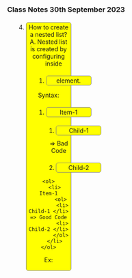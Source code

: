 ### Class Notes 30th September 2023

4. How to create a nested list?
A. Nested list is created by configuring <ol> inside <li> element.

Syntax:
    <ol>
        <li> Item-1 </li>
         <ol>
         <li> Child-1 </li>                => Bad Code
         <li> Child-2 </li>
        </ol>
      </ol>


    <ol>
        <li> Item-1
            <ol>
             <li> Child-1 </li>            => Good Code
             <li> Child-2 </li>
            </ol>
        </li>
    </ol>


Ex:
<!DOCTYPE html>
<html lang="en">
<head>
    <meta charset="UTF-8">
    <meta name="viewport" content="width=device-width, initial-scale=1.0">
    <title>Document</title>
    <style>
   
    </style>
</head>
<body>
    <ol type="I">
        <li>
            HTML
            <ol type="1">
                <li>Void Elements
                    <ol type="a">
                        <li>Break</li>
                        <li>Link</li>
                    </ol>
                </li>
                <li>Normal Elements</li>
            </ol>
        </li>
        <li>CSS</li>
    </ol>
</body>
</html>

Ex:
<!DOCTYPE html>
<html lang="en">
<head>
    <meta charset="UTF-8">
    <meta name="viewport" content="width=device-width, initial-scale=1.0">
    <title>Document</title>
    <style>
        .choice {
            columns: 2;
            margin-top: 10px;
        }
   
    </style>
</head>
<body>
    <ol type="1">
       <li>HTML elements that doesn't require end token are know as ________.
           <ol type="a" class="choice">
              <li>Normal Elements</li>
              <li>RC Data Elements</li>
              <li>Void Elements</li>
              <li>Foreign Elements</li>
           </ol>
       </li>
       <li>HTML elements that doesn't require end token are know as ________.
        <ol type="a" class="choice">
           <li>Normal Elements</li>
           <li>RC Data Elements</li>
           <li>Void Elements</li>
           <li>Foreign Elements</li>
        </ol>
    </li>
    </ol>
</body>
</html>

5. How to remove numbering for ordered list?
A. By configuring the "list-style" set to "none".

Syntax:
    ol {
        list-style: none;
    }

```
Ex:
<!DOCTYPE html>
<html lang="en">
<head>
    <meta charset="UTF-8">
    <meta name="viewport" content="width=device-width, initial-scale=1.0">
    <title>Document</title>
    <style>
       ol {
         list-style: none;
         display: flex;
       }
       li {
         width: 100px;
         padding: 2px;
         border:1px solid gray;
         border-radius: 5px;
         margin: 20px;
         background-color: yellow;
         text-align: center;
       }
    </style>
</head>
<body>
    <nav>
        <ol>
            <li>Home</li>
            <li>Electronics</li>
            <li>Footwear</li>
            <li>Fashion</li>
        </ol>
    </nav>
</body>
</html>
```

6. How to create bread crumb design?
A. By using the css classes
       
        ::before
        ::after
        :first-child
        :last-child

```
Ex:
<!DOCTYPE html>
<html lang="en">
<head>
    <meta charset="UTF-8">
    <meta name="viewport" content="width=device-width, initial-scale=1.0">
    <title>Document</title>
    <style>
       ol {
        list-style: none;
        display: flex;
       }
       li::after {
         content: " >> ";
         margin-right: 10px;
       }
       li:last-child::after {
         content: "";
       }
       .active {
          color:blue;
       }
    </style>
</head>
<body>
    <nav>
        <ol>
            <li>Home</li>
            <li>Electronics</li>
            <li class="active">Mobiles</li>
            <li>Realme</li>
            <li >C55</li>
        </ol>
    </nav>
</body>
</html>
```
                            Unorderd List
- It is a bulleted list.
- A bulleted list can have symbols of type : circle, square or disc.
```
Syntax:
    <ul type="circle | disc | square">
     <li> Item - 1 </li>
     <li> Item - 2 </li>
    </ul>
```
FAQ's:
1. How to define a custom bullet symbol?
A. You can create a symbol as image and set as list symbol by using
     "list-style-image" attribute.
```
Syntax:
    ul {
        list-style-image: url ("path");
    }
```
Ex:
1. Draw an bullet symbol in ms-paint  & save in your project images folder
            "bullet.gif"   [24 x 24 pixels]
2. Link to list

    ul {
         list-style-image: url("public/images/bullet.gif");
    }

Note: You can also use bootstrap icons instead of creating custom icons.
```
Ex:
<!DOCTYPE html>
<html lang="en">
<head>
    <meta charset="UTF-8">
    <meta name="viewport" content="width=device-width, initial-scale=1.0">
    <title>Document</title>
    <link rel="stylesheet" href="node_modules/bootstrap-icons/font/bootstrap-icons.css">
    <style>
        ul {
            list-style: none;
        }
    </style>
</head>
<body>
    <ul>
        <li class="bi bi-tag-fill"> Bank Offer5% Cashback on Flipkart Axis Bank CardT&C</li>
        <li class="bi bi-tag-fill"> Special PriceGet extra ₹2000 off (price inclusive of cashback/coupon)T&C</li>
        <li class="bi bi-tag-fill"> Partner OfferSign-up for Flipkart Pay Later & get free Times Prime Benefits worth ₹10,000*Know More</li>
        <li class="bi bi-tag-fill"> Partner OfferPurchase now & get 1 surprise cashback coupon in FutureKnow More</li>
    </ul>
</body>
</html>

```
2. Can we define bullet symbol or custom image for <ol> ?
A. Yes.
    a) list-style-type  : circle, disc, square, alpha, numeric ...
    b) list-style-image : url()


3. How to define multiple bullet symbols for list?
A. By implementing bootstrap icon classes.
```
Ex:
<!DOCTYPE html>
<html lang="en">
<head>
    <meta charset="UTF-8">
    <meta name="viewport" content="width=device-width, initial-scale=1.0">
    <title>Document</title>
    <link rel="stylesheet" href="node_modules/bootstrap-icons/font/bootstrap-icons.css">
    <style>
        ul {
            list-style: none;
        }
    </style>
</head>
<body>
    <ul>
        <li class="bi bi-facebook"> Facebook </li>
        <li class="bi bi-twitter"> Twitter </li>
        <li class="bi bi-instagram"> Instagram </li>
        <li class="bi bi-linkedin"> Linkedin</li>
    </ul>
</body>
</html>
```
```
Ex: Nested

<!DOCTYPE html>
<html lang="en">
<head>
    <meta charset="UTF-8">
    <meta name="viewport" content="width=device-width, initial-scale=1.0">
    <title>Document</title>
    <link rel="stylesheet" href="node_modules/bootstrap-icons/font/bootstrap-icons.css">
    <style>
       
    </style>
</head>
<body>
    <ol>
        <li>HTML
            <ul type="square">
                <li>Void Elements
                    <ol type="a">
                        <li>Break
                            <ul type="disc">
                                <li>&lt;br&gt;</li>
                                <li>&lt;img&gt;</li>
                            </ul>
                        </li>
                        <li>Link</li>
                    </ol>
                </li>
                <li>Normal Elements</li>
            </ul>
        </li>
    </ol>
</body>
</html>
```
```
Ex:

<!DOCTYPE html>
<html lang="en">
<head>
    <meta charset="UTF-8">
    <meta name="viewport" content="width=device-width, initial-scale=1.0">
    <title>Flipkart</title>
    <link rel="stylesheet" href="node_modules/bootstrap-icons/font/bootstrap-icons.css">
    <style>
        .container {
            display: grid;
            grid-template-columns: 2fr 6fr 4fr;
            grid-gap: 50px;
            font-family: Arial;
            margin-bottom: 50px;
        }
        .rating {
            background-color: green;
            color:white;
            padding: 4px;
            border-radius: 5px;
        }
        ul {
            color:gray;
            margin-left: -30px;
        }
        li {
            margin-bottom: 10px;
        }

    </style>
</head>
<body>
    <div class="container">
        <div>

        </div>
        <div>
            <div>
                <span class="bi bi-heart-fill"></span>
                <font color="blue" size="5"><b>realme C51 (Mint Green, 64 GB)</b></font>
            </div>
            <br>
            <div>
                <span class="rating">4.4 <span class="bi bi-star-fill"></span></span>
                <span><font color="gray"><b>5,345 Ratings & 324 Reviews</b></font></span>
            </div>
            <br>
            <div>
                <ul>
                    <li>4 GB RAM | 64 GB ROM | Expandable Upto 2 TB</li>
                    <li>17.12 cm (6.74 inch) HD Display</li>
                    <li>50MP + 0.08MP | 5MP Front Camera</li>
                    <li>5000 mAh Battery</li>
                    <li>T612 Processor</li>
                    <li>1 Year Manufacturer Warranty for Phone and 6 Months Warranty for In the Box Accessories</li>
                </ul>
            </div>
        </div>
        <div>
            <div>
                <span> <font size="6"> <b> &#8377; 8,999 </b> </font></span>
            </div>
            <br>
            <div>
                <span> <font color="gray"><strike>&#8377; 10,999</strike></font> <span><font color="green"> <b>18% Off</b> </font></span> </span>
            </div>
            <br>
            <div>
                Free Delivery
            </div>
            <br>
            <div>
                <font color="green"><b>Save extra with combo offers</b></font>
            </div>
            <br>
            <div>
                Upto <b>&#8377; 8,000 </b> off on exchange
            </div>
        </div>
    </div>

    <div class="container">
        <div>

        </div>
        <div>
            <div>
                <span class="bi bi-heart-fill"></span>
                <font color="blue" size="5"><b>realme C51 (Carbon Black, 64 GB)</b></font>
            </div>
            <br>
            <div>
                <span class="rating">4.4 <span class="bi bi-star-fill"></span></span>
                <span><font color="gray"><b>5,345 Ratings & 324 Reviews</b></font></span>
            </div>
            <br>
            <div>
                <ul>
                    <li>4 GB RAM | 64 GB ROM | Expandable Upto 2 TB</li>
                    <li>17.12 cm (6.74 inch) HD Display</li>
                    <li>50MP + 0.08MP | 5MP Front Camera</li>
                    <li>5000 mAh Battery</li>
                    <li>T612 Processor</li>
                    <li>1 Year Manufacturer Warranty for Phone and 6 Months Warranty for In the Box Accessories</li>
                </ul>
            </div>
        </div>
        <div>
            <div>
                <span> <font size="6"> <b> &#8377; 8,999 </b> </font></span>
            </div>
            <br>
            <div>
                <span> <font color="gray"><strike>&#8377; 10,999</strike></font> <span><font color="green"> <b>18% Off</b> </font></span> </span>
            </div>
            <br>
            <div>
                Free Delivery
            </div>
            <br>
            <div>
                <font color="green"><b>Save extra with combo offers</b></font>
            </div>
            <br>
            <div>
                Upto <b>&#8377; 8,000 </b> off on exchange
            </div>
        </div>
    </div>
</body>
</html>
```